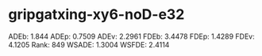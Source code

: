 # gripgatxing-xy6-noD-e32

ADEb: 1.844
ADEp: 0.7509
ADEv: 2.2961
FDEb: 3.4478
FDEp: 1.4289
FDEv: 4.1205
Rank: 849
WSADE: 1.3004
WSFDE: 2.4114